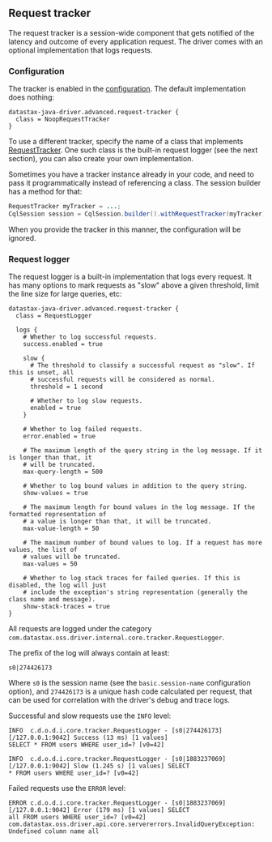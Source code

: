<!--
Licensed to the Apache Software Foundation (ASF) under one
or more contributor license agreements.  See the NOTICE file
distributed with this work for additional information
regarding copyright ownership.  The ASF licenses this file
to you under the Apache License, Version 2.0 (the
"License"); you may not use this file except in compliance
with the License.  You may obtain a copy of the License at

  http://www.apache.org/licenses/LICENSE-2.0

Unless required by applicable law or agreed to in writing,
software distributed under the License is distributed on an
"AS IS" BASIS, WITHOUT WARRANTIES OR CONDITIONS OF ANY
KIND, either express or implied.  See the License for the
specific language governing permissions and limitations
under the License.
-->

## Request tracker

The request tracker is a session-wide component that gets notified of the latency and outcome of
every application request. The driver comes with an optional implementation that logs requests.

### Configuration

The tracker is enabled in the [configuration](../configuration/). The default implementation does
nothing:

```
datastax-java-driver.advanced.request-tracker {
  class = NoopRequestTracker
}
```

To use a different tracker, specify the name of a class that implements [RequestTracker]. One such
class is the built-in request logger (see the next section), you can also create your own
implementation.

Sometimes you have a tracker instance already in your code, and need to pass it programmatically
instead of referencing a class. The session builder has a method for that:

```java
RequestTracker myTracker = ...;
CqlSession session = CqlSession.builder().withRequestTracker(myTracker).build();
```

When you provide the tracker in this manner, the configuration will be ignored.

### Request logger

The request logger is a built-in implementation that logs every request. It has many options to mark
requests as "slow" above a given threshold, limit the line size for large queries, etc:

```
datastax-java-driver.advanced.request-tracker {
  class = RequestLogger

  logs {
    # Whether to log successful requests.
    success.enabled = true

    slow {
      # The threshold to classify a successful request as "slow". If this is unset, all
      # successful requests will be considered as normal.
      threshold = 1 second

      # Whether to log slow requests.
      enabled = true
    }

    # Whether to log failed requests.
    error.enabled = true

    # The maximum length of the query string in the log message. If it is longer than that, it
    # will be truncated.
    max-query-length = 500

    # Whether to log bound values in addition to the query string.
    show-values = true

    # The maximum length for bound values in the log message. If the formatted representation of
    # a value is longer than that, it will be truncated.
    max-value-length = 50

    # The maximum number of bound values to log. If a request has more values, the list of
    # values will be truncated.
    max-values = 50

    # Whether to log stack traces for failed queries. If this is disabled, the log will just
    # include the exception's string representation (generally the class name and message).
    show-stack-traces = true
}
```

All requests are logged under the category
`com.datastax.oss.driver.internal.core.tracker.RequestLogger`.

The prefix of the log will always contain at least: 

```
s0|274426173
```

Where `s0` is the session name (see the `basic.session-name` configuration option), and `274426173`
is a unique hash code calculated per request, that can be used for correlation with the driver's
debug and trace logs.


Successful and slow requests use the `INFO` level:

```
INFO  c.d.o.d.i.core.tracker.RequestLogger - [s0|274426173][/127.0.0.1:9042] Success (13 ms) [1 values]
SELECT * FROM users WHERE user_id=? [v0=42]

INFO  c.d.o.d.i.core.tracker.RequestLogger - [s0|1883237069][/127.0.0.1:9042] Slow (1.245 s) [1 values] SELECT
* FROM users WHERE user_id=? [v0=42]
```

Failed requests use the `ERROR` level:

```
ERROR c.d.o.d.i.core.tracker.RequestLogger - [s0|1883237069][/127.0.0.1:9042] Error (179 ms) [1 values] SELECT
all FROM users WHERE user_id=? [v0=42]
com.datastax.oss.driver.api.core.servererrors.InvalidQueryException: Undefined column name all
```

[RequestTracker]: https://docs.datastax.com/en/drivers/java/4.2/com/datastax/oss/driver/api/core/tracker/RequestTracker.html
